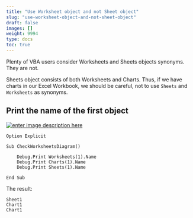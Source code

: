 ```yaml
---
title: "Use Worksheet object and not Sheet object"
slug: "use-worksheet-object-and-not-sheet-object"
draft: false
images: []
weight: 9994
type: docs
toc: true
---
```


Plenty of VBA users consider Worksheets and Sheets objects synonyms.
They are not.

Sheets object consists of both Worksheets and Charts. Thus, if we have charts in our Excel Workbook, we should be careful, not to use `Sheets` and `Worksheets` as synonyms.

## Print the name of the first object
[![enter image description here][1]][1]

    Option Explicit
    
    Sub CheckWorksheetsDiagram()
    
        Debug.Print Worksheets(1).Name
        Debug.Print Charts(1).Name
        Debug.Print Sheets(1).Name
    
    End Sub

The result:

    Sheet1
    Chart1
    Chart1


  [1]: https://i.stack.imgur.com/x3VBw.png

